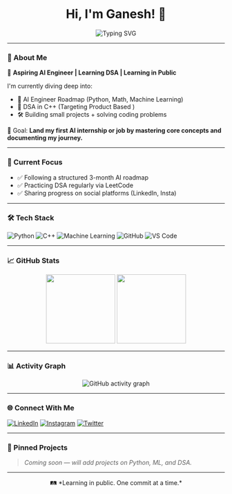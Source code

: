 

<h1 align="center">Hi, I'm Ganesh! 👋</h1>

<p align="center">
  <img src="https://readme-typing-svg.demolab.com?font=Fira+Code&size=24&duration=2500&pause=500&center=true&vCenter=true&width=435&lines=Aspiring+AI+Engineer;Learning+DSA+in+C%2B%2B;Learning+in+Public+%F0%9F%93%9D" alt="Typing SVG" />
</p>

---

### 🧠 About Me
🎯 **Aspiring AI Engineer | Learning DSA | Learning in Public**

I'm currently diving deep into:
- 🤖 AI Engineer Roadmap (Python, Math, Machine Learning)
- 📘 DSA in C++ (Targeting Product Based )
- 🛠️ Building small projects + solving coding problems

🎯 Goal: **Land my first AI internship or job by mastering core concepts and documenting my journey.**

---

### 🚀 Current Focus
- ✅ Following a structured 3-month AI roadmap
- ✅ Practicing DSA regularly via LeetCode
- ✅ Sharing progress on social platforms (LinkedIn, Insta)

---

### 🛠️ Tech Stack
![Python](https://img.shields.io/badge/-Python-3776AB?style=flat-square&logo=python&logoColor=white)
![C++](https://img.shields.io/badge/-C++-00599C?style=flat-square&logo=c%2B%2B&logoColor=white)
![Machine Learning](https://img.shields.io/badge/-Machine%20Learning-orange?style=flat-square)
![GitHub](https://img.shields.io/badge/-GitHub-181717?style=flat-square&logo=github&logoColor=white)
![VS Code](https://img.shields.io/badge/-VS%20Code-007ACC?style=flat-square&logo=visual-studio-code)

---

### 📈 GitHub Stats
<p align="center">
  <img src="https://github-readme-stats.vercel.app/api?username=GaneshBorse&show_icons=true&theme=default&hide=issues&count_private=true" height="160" />
  <img src="https://github-readme-stats.vercel.app/api/top-langs/?username=GaneshBorse&layout=compact&theme=default" height="160"/>
</p>

---

### 📊 Activity Graph
<p align="center">
  <img src="https://github-readme-activity-graph.vercel.app/graph?username=GaneshBorse&theme=default" alt="GitHub activity graph" />
</p>

---

### 🌐 Connect With Me
[![LinkedIn](https://img.shields.io/badge/-LinkedIn-0077B5?style=flat-square&logo=linkedin&logoColor=white)](https://www.linkedin.com/)
[![Instagram](https://img.shields.io/badge/-Instagram-E4405F?style=flat-square&logo=instagram&logoColor=white)](https://www.instagram.com/)
[![Twitter](https://img.shields.io/badge/-Twitter-1DA1F2?style=flat-square&logo=twitter&logoColor=white)](https://www.twitter.com/)

---

### 📌 Pinned Projects
> *Coming soon — will add projects on Python, ML, and DSA.*

---

<p align="center">
  🛤️ *Learning in public. One commit at a time.*
</p>
